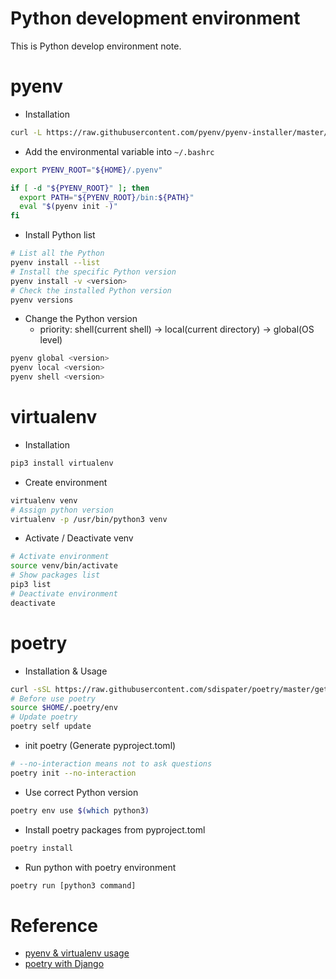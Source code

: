 # Python development environment

This is Python develop environment note.

# pyenv

* Installation

```bash
curl -L https://raw.githubusercontent.com/pyenv/pyenv-installer/master/bin/pyenv-installer | bash
```

* Add the environmental variable into `~/.bashrc`

```bash
export PYENV_ROOT="${HOME}/.pyenv"

if [ -d "${PYENV_ROOT}" ]; then
  export PATH="${PYENV_ROOT}/bin:${PATH}"
  eval "$(pyenv init -)"
fi
```

* Install Python list

```bash
# List all the Python
pyenv install --list
# Install the specific Python version 
pyenv install -v <version>
# Check the installed Python version
pyenv versions
```

* Change the Python version
  - priority: shell(current shell) -> local(current directory) -> global(OS level)

```bash
pyenv global <version>
pyenv local <version>
pyenv shell <version>
```

# virtualenv

* Installation

```bash
pip3 install virtualenv
```

* Create environment

```bash
virtualenv venv
# Assign python version
virtualenv -p /usr/bin/python3 venv
```

* Activate / Deactivate venv

```bash
# Activate environment
source venv/bin/activate
# Show packages list
pip3 list
# Deactivate environment
deactivate
```

# poetry

* Installation & Usage

```bash
curl -sSL https://raw.githubusercontent.com/sdispater/poetry/master/get-poetry.py | python3
# Before use poetry
source $HOME/.poetry/env
# Update poetry
poetry self update
```

* init poetry (Generate pyproject.toml)

```bash
# --no-interaction means not to ask questions
poetry init --no-interaction
```

* Use correct Python version

```bash
poetry env use $(which python3)
```

* Install poetry packages from pyproject.toml

```bash
poetry install
```

* Run python with poetry environment

```bash
poetry run [python3 command]
```

# Reference
* [pyenv & virtualenv usage](https://www.maxlist.xyz/2020/04/01/python-pyenv-virtualenv/)
* [poetry with Django](https://ithelp.ithome.com.tw/articles/10233355)
